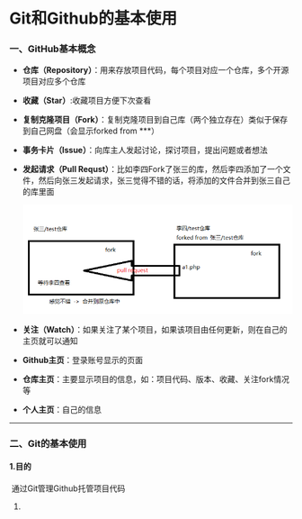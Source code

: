 #  Git和Github的基本使用

### 一、GitHub基本概念

* **仓库（Repository）**：用来存放项目代码，每个项目对应一个仓库，多个开源项目对应多个仓库

* **收藏（Star）**:收藏项目方便下次查看

* **复制克隆项目（Fork）**：复制克隆项目到自己库（两个独立存在）类似于保存到自己网盘（会显示forked from ***）

* **事务卡片（Issue）**：向库主人发起讨论，探讨项目，提出问题或者想法

* **发起请求（Pull Requst）**：比如李四Fork了张三的库，然后李四添加了一个文件，然后向张三发起请求，张三觉得不错的话，将添加的文件合并到张三自己的库里面

  ![img](https://github.com/1306588647/Technology-Sharing/blob/master/clip_image001.png)

* **关注（Watch）**：如果关注了某个项目，如果该项目由任何更新，则在自己的主页就可以通知
* **Github主页**：登录账号显示的页面
* **仓库主页**：主要显示项目的信息，如：项目代码、版本、收藏、关注fork情况等
* **个人主页**：自己的信息

----

### 二、Git的基本使用

#### 1.目的

​		通过Git管理Github托管项目代码

1. 



